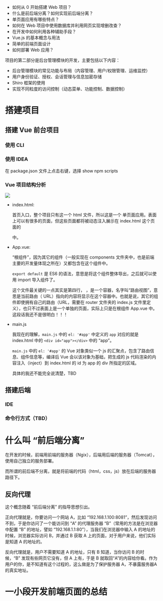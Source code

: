 ﻿- 如何从 0 开始搭建 Web 项目？
- 什么是前后端分离？如何实现前后端分离？
- 单页面应用有哪些特点？
- 如何在 Web 项目中使用数据库并利用网页实现增删改查？
- 在开发中如何利用各种辅助手段？
- Vue.js 的基本概念与用法
- 简单的前端页面设计
- 如何部署 Web 应用？

项目的第二部分是后台管理模块的开发，主要包括以下内容：

- 后台管理模块的常见功能与布局（内容管理、用户/权限管理、运维监控）
- 用户身份验证、授权、会话管理与信息加密存储
- Shiro 框架的使用
- 实现不同粒度的访问控制（动态菜单、功能控制、数据控制）



# 搭建项目

## 搭建 Vue 前台项目

### 使用 CLI

### 使用 IDEA

在 package.json 文件上点击右键，选择 show npm scripts

### Vue 项目结构分析

![](https://img-blog.csdnimg.cn/2019040120135655.png)

- index.html: 

  首页入口，整个项目只有这一个 html 文件，所以这是一个 单页面应用。表面上可以有很多的页面，但这些页面都将被动态注入展示在 index.html 这个页面的 <div id="app"></div> 中。
  
- App.vue:

  “根组件”，因为其它的组件（一般实现在 components 文件夹中，也是前端主要的开发量体现之所在）又都包含在这个组件中。
  
  `export default` 是 ES6 的语法，意思是将这个组件整体导出，之后就可以使用 import 导入组件了。
  
  这个文件最关键的一点其实是第四行， <router-view/>，是一个容器，名字叫“路由视图”，意思是当前路由（ URL）指向的内容将显示在这个容器中。也就是说，其它的组件即使拥有自己的路由（URL，需要在 router 文件夹的 index.js 文件里定义），也只不过表面上是一个单独的页面，实际上只是在根组件 App.vue 中。这段话我还不是很明白！！！
  
- main.js
  
  我现在的理解，`main.js` 中的 `el: '#app'` 中定义的 `app` 对应的就是 index.html 中的 `<div id="app"></div>` 中的 “app”。
  
  `main.js` 中的 `el: '#app'` 的 Vue 对象类似一个 js 的汇聚点，包含了路由信息、组件信息等，编译后 Vue 会以该对象为基础，把生成的 js 代码渲染的内容注入（inject）到 index.html 的 id 为 app 的 div 所指定的区域。
  
  具体的我还不能完全说清楚，TBD

## 搭建后端

### IDE

### 命令行方式（TBD）

# 什么叫 “前后端分离”

在开发的时候，前端用前端的服务器（Ngix），后端用后端的服务器（Tomcat），使用自己独立的服务部署。

而所谓的前后端不分离，就是将前端的代码（html，css，js）放在后端的服务器路径下。

## 反向代理

这个概念随着 “前后端分离” 的指导思想引出。

正向代理就是，你要访问一个网站 A，比如 “192.168.1.100:8081”，然后发现访问不到，于是你访问了一个能访问到 “A” 的代理服务器 “B”（常用的方法是在浏览器中配置 “B” 的地址，譬如 “192.168.1.1:80”），当我们在浏览器中输入 A 的地址的时候，浏览器实际访问 B，并通过 B 获取 A 上的页面，对于用户来说，他们实际是知道 A 的地址的。

反向代理就是，用户不需要知道 A 的地址，只有 B 知道，当你访问 B 的时候，“B” 发现有些网页它没有，但 A 上有，于是 B 就取回“A”的内容给你看。作为用户的你，是不知道有这个过程的，这么做是为了保护服务器 A，不暴露服务器A的真实地址。

# 一小段开发前端页面的总结



